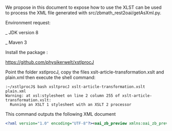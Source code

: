 We propose in this document to expose how to use the XLST can be used to process the XML file generated with src/zbmath_rest2oai/getAsXml.py.

Environment request:

_ JDK version 8

_ Maven 3

Install the package :

https://github.com/physikerwelt/xstlprocJ

Point the folder xstlprocJ, copy the files xslt-article-transformation.xslt and plain.xml then execute the shell command:

```shell
:~/xstlprocJ$ bash xsltprocJ xslt-article-transformation.xslt plain.xml
Warning: at xsl:stylesheet on line 2 column 255 of xslt-article-transformation.xslt:
  Running an XSLT 1 stylesheet with an XSLT 2 processor

```

This command outputs the following XML document

```xml
<?xml version="1.0" encoding="UTF-8"?><oai_zb_preview xmlns:oai_zb_preview="https://zbmath.org/OAI/2.0/oai_zb_preview/" xmlns:xsi="http://www.w3.org/2001/XMLSchema-instance" xmlns:zbmath="https://zbmath.org/zbmath/elements/1.0/"><author>Maynard, James</author><author_ids><author_id>maynard.james</author_id></author_ids><classifications><classification>11N05</classification><classification>11N36</classification></classifications></oai_zb_preview>maz@BE000078:~/xstlprocJ$
```
